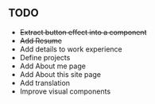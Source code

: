 ## TODO

- ~~Extract button effect into a component~~
- ~~Add Resume~~
- Add details to work experience
- Define projects
- Add About me page
- Add About this site page
- Add translation
- Improve visual components
